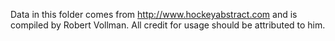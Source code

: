 Data in this folder comes from http://www.hockeyabstract.com and is compiled by Robert Vollman. All credit for usage should be attributed to him. 